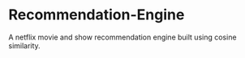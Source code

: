 # Recommendation-Engine
A netflix movie and show recommendation engine built using cosine similarity.
